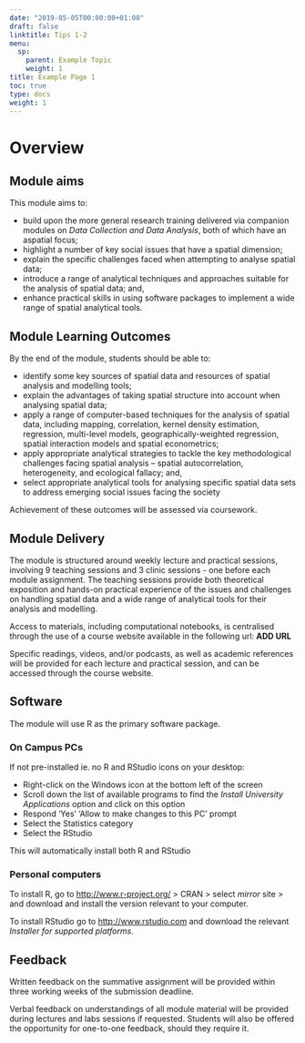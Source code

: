 ```yaml
---
date: "2019-05-05T00:00:00+01:00"
draft: false
linktitle: Tips 1-2
menu:
  sp:
    parent: Example Topic
    weight: 1
title: Example Page 1
toc: true
type: docs
weight: 1
---
```


# Overview

## Module aims

This module aims to:

* build upon the more general research training delivered via companion modules on *Data Collection and Data Analysis*, both of which have an aspatial focus;
* highlight a number of key social issues that have a spatial dimension;
* explain the specific challenges faced when attempting to analyse spatial data;
* introduce a range of analytical techniques and approaches suitable for the analysis of spatial data; and,
* enhance practical skills in using software packages to implement a wide range of spatial analytical tools.

## Module Learning Outcomes

By the end of the module, students should be able to:

* identify some key sources of spatial data and resources of spatial analysis and modelling tools;
* explain the advantages of taking spatial structure into account when analysing spatial data;
* apply a range of computer-based techniques for the analysis of spatial data, including mapping, correlation, kernel density estimation, regression, multi-level models, geographically-weighted regression, spatial interaction models and spatial econometrics;
* apply appropriate analytical strategies to tackle the key methodological challenges facing spatial analysis – spatial autocorrelation, heterogeneity, and ecological fallacy; and, 
* select appropriate analytical tools for analysing specific spatial data sets to address emerging social issues facing the society

Achievement of these outcomes will be assessed via coursework.

## Module Delivery

The module is structured around weekly lecture and practical sessions, involving 9 teaching sessions and 3 clinic sessions - one before each module assignment. The teaching sessions provide both theoretical exposition and hands-on practical experience of the issues and challenges on handling spatial data and a wide range of analytical tools for their analysis and modelling.

Access to materials, including computational notebooks, is centralised through the use of a course website available in the following url: **ADD URL**

Specific readings, videos, and/or podcasts, as well as academic references will be provided for each lecture and practical session, and can be accessed through the course website.

## Software

The module will use R as the primary software package. 

### On Campus PCs

If not pre-installed ie. no R and RStudio icons on your desktop:

* Right-click on the Windows icon at the bottom left of the screen
* Scroll down the list of available programs to find the *Install University Applications* option and click on this option
* Respond ‘Yes’ ‘Allow to make changes to this PC’ prompt
* Select the Statistics category
* Select the RStudio

This will automatically install both R and RStudio

### Personal computers

To install R, go to http://www.r-project.org/ > CRAN > select *mirror* site > and download and install the version relevant to your computer.

To install RStudio go to http://www.rstudio.com and download the relevant *Installer for supported platforms*.

## Feedback

Written feedback on the summative assignment will be provided within three working weeks of the
submission deadline.

Verbal feedback on understandings of all module material will be provided during lectures and labs sessions if requested. Students will also be offered the opportunity for one-to-one feedback, should they require it.
